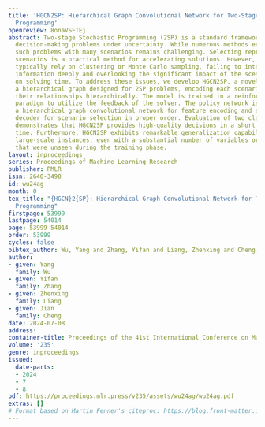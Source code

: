 ```yaml
---
title: 'HGCN2SP: Hierarchical Graph Convolutional Network for Two-Stage Stochastic
  Programming'
openreview: 8onaVSFTEj
abstract: Two-stage Stochastic Programming (2SP) is a standard framework for modeling
  decision-making problems under uncertainty. While numerous methods exist, solving
  such problems with many scenarios remains challenging. Selecting representative
  scenarios is a practical method for accelerating solutions. However, current approaches
  typically rely on clustering or Monte Carlo sampling, failing to integrate scenario
  information deeply and overlooking the significant impact of the scenario order
  on solving time. To address these issues, we develop HGCN2SP, a novel model with
  a hierarchical graph designed for 2SP problems, encoding each scenario and modeling
  their relationships hierarchically. The model is trained in a reinforcement learning
  paradigm to utilize the feedback of the solver. The policy network is equipped with
  a hierarchical graph convolutional network for feature encoding and an attention-based
  decoder for scenario selection in proper order. Evaluation of two classic 2SP problems
  demonstrates that HGCN2SP provides high-quality decisions in a short computational
  time. Furthermore, HGCN2SP exhibits remarkable generalization capabilities in handling
  large-scale instances, even with a substantial number of variables or scenarios
  that were unseen during the training phase.
layout: inproceedings
series: Proceedings of Machine Learning Research
publisher: PMLR
issn: 2640-3498
id: wu24ag
month: 0
tex_title: "{HGCN}2{SP}: Hierarchical Graph Convolutional Network for Two-Stage Stochastic
  Programming"
firstpage: 53999
lastpage: 54014
page: 53999-54014
order: 53999
cycles: false
bibtex_author: Wu, Yang and Zhang, Yifan and Liang, Zhenxing and Cheng, Jian
author:
- given: Yang
  family: Wu
- given: Yifan
  family: Zhang
- given: Zhenxing
  family: Liang
- given: Jian
  family: Cheng
date: 2024-07-08
address:
container-title: Proceedings of the 41st International Conference on Machine Learning
volume: '235'
genre: inproceedings
issued:
  date-parts:
  - 2024
  - 7
  - 8
pdf: https://proceedings.mlr.press/v235/assets/wu24ag/wu24ag.pdf
extras: []
# Format based on Martin Fenner's citeproc: https://blog.front-matter.io/posts/citeproc-yaml-for-bibliographies/
---
```

